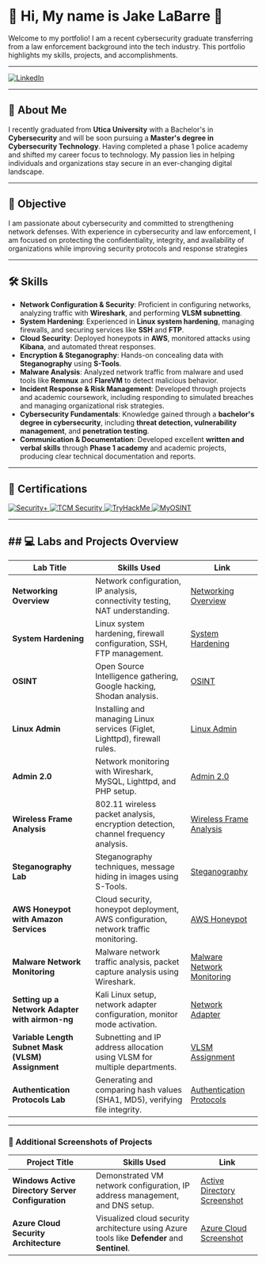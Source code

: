 # 💼 Hi, My name is Jake LaBarre 👋
Welcome to my portfolio! I am a recent cybersecurity graduate transferring from a law enforcement background into the tech industry. This portfolio highlights my skills, projects, and accomplishments.

---
<a href="https://www.linkedin.com/in/cyberjakelb22/" target="_blank">
  <img src="https://img.shields.io/badge/LinkedIn-0077B5?style=for-the-badge&logo=linkedin&logoColor=white" alt="LinkedIn">
</a>

---

## 👋 About Me  
I recently graduated from **Utica University** with a Bachelor's in **Cybersecurity** and will be soon pursuing a **Master's degree in Cybersecurity Technology**. Having completed a phase 1 police academy and shifted my career focus to technology. My passion lies in helping individuals and organizations stay secure in an ever-changing digital landscape.

---

## 🎯 Objective  
I am passionate about cybersecurity and committed to strengthening network defenses. With experience in cybersecurity and law enforcement, I am focused on protecting the confidentiality, integrity, and availability of organizations while improving security protocols and response strategies

---

## 🛠️ Skills
- **Network Configuration & Security**: Proficient in configuring networks, analyzing traffic with **Wireshark**, and performing **VLSM subnetting**.
- **System Hardening**: Experienced in **Linux system hardening**, managing firewalls, and securing services like **SSH** and **FTP**.
- **Cloud Security**: Deployed honeypots in **AWS**, monitored attacks using **Kibana**, and automated threat responses.
- **Encryption & Steganography**: Hands-on concealing data with **Steganography** using **S-Tools**.
- **Malware Analysis**: Analyzed network traffic from malware and used tools like **Remnux** and **FlareVM** to detect malicious behavior.
- **Incident Response & Risk Management**: Developed through projects and academic coursework, including responding to simulated breaches and managing organizational risk strategies.
- **Cybersecurity Fundamentals**: Knowledge gained through a **bachelor's degree in cybersecurity**, including **threat detection, vulnerability management**, and **penetration testing**.
- **Communication & Documentation**: Developed excellent **written and verbal skills** through **Phase 1 academy** and academic projects, producing clear technical documentation and reports.

---

## 🏅 Certifications
<a href="https://www.comptia.org/certifications/security" target="_blank">
  <img src="https://img.shields.io/badge/Security+-FF0000?style=for-the-badge&logo=comptia&logoColor=white" alt="Security+">
</a>

<a href="https://tcm-sec.com/" target="_blank">
  <img src="https://img.shields.io/badge/TCM_Security-800080?style=for-the-badge&logo=tcm&logoColor=white" alt="TCM Security">
</a>

<a href="https://tryhackme.com/" target="_blank">
  <img src="https://img.shields.io/badge/TryHackMe-181717?style=for-the-badge&logo=tryhackme&logoColor=white" alt="TryHackMe">
</a>

<a href="https://www.myosint.com/" target="_blank">
  <img src="https://img.shields.io/badge/MyOSINT-28A745?style=for-the-badge&logo=myosint&logoColor=white" alt="MyOSINT">
</a>

---

## ## 💻 Labs and Projects Overview

| **Lab Title**                                      | **Skills Used**                                                                         | **Link**                                                   |
|----------------------------------------------------|-----------------------------------------------------------------------------------------|---------------------------------------------------------|
| **Networking Overview**                   | Network configuration, IP analysis, connectivity testing, NAT understanding.            | <a href="https://github.com/Samaritin/Networking-Overview">Networking Overview</a> |
| **System Hardening**                      | Linux system hardening, firewall configuration, SSH, FTP management.                    | <a href="https://github.com/Samaritin/System-Hardening/blob/main/">System Hardening</a> |
| **OSINT**                                 | Open Source Intelligence gathering, Google hacking, Shodan analysis.                    | <a href="https://github.com/Samaritin/OSINT/blob/main/">OSINT</a> |
| **Linux Admin**                           | Installing and managing Linux services (Figlet, Lighttpd), firewall rules.              | <a href="https://github.com/Samaritin/Linux-Admin/blob/main/">Linux Admin</a> |
| **Admin 2.0**                               | Network monitoring with Wireshark, MySQL, Lighttpd, and PHP setup.                      | <a href="https://github.com/Samaritin/Admin-2.0/blob/main/">Admin 2.0</a> |
| **Wireless Frame Analysis**               | 802.11 wireless packet analysis, encryption detection, channel frequency analysis.      | <a href="https://github.com/Samaritin/Wireless-Frame-Analysis/blob/main">Wireless Frame Analysis</a> |
| **Steganography Lab**                     | Steganography techniques, message hiding in images using S-Tools.                       | <a href="https://github.com/Samaritin/Steganography/blob/main">Steganography</a> |
| **AWS Honeypot with Amazon Services**              | Cloud security, honeypot deployment, AWS configuration, network traffic monitoring.      | <a href="https://github.com/Samaritin/AWS-Honeypot/blob/main">AWS Honeypot</a> |
| **Malware Network Monitoring**                | Malware network traffic analysis, packet capture analysis using Wireshark.              | <a href="#CYB439-Network-Monitoring-Lab">Malware Network Monitoring</a> |
| **Setting up a Network Adapter with airmon-ng**      | Kali Linux setup, network adapter configuration, monitor mode activation.               | <a href="#Setting-Up-Network-Adapter">Network Adapter</a> |
| **Variable Length Subnet Mask (VLSM) Assignment**                                | Subnetting and IP address allocation using VLSM for multiple departments.               | <a href="https://github.com/Samaritin/VSLM-Assignment/blob/main/">VLSM Assignment</a> |
| **Authentication Protocols Lab**          | Generating and comparing hash values (SHA1, MD5), verifying file integrity.             | <a href="#CYB338-Authentication-Protocols-Lab">Authentication Protocols</a> |

---

### 📸 Additional Screenshots of Projects

| **Project Title**                                  | **Skills Used**                                                                         | **Link**                                                |
|----------------------------------------------------|-----------------------------------------------------------------------------------------|---------------------------------------------------------|
| **Windows Active Directory Server Configuration**    | Demonstrated VM network configuration, IP address management, and DNS setup.            | <a href="https://github.com/Samaritin/Active-Directory-Screenshot/blob/main">Active Directory Screenshot</a> |
| **Azure Cloud Security Architecture**| Visualized cloud security architecture using Azure tools like **Defender** and **Sentinel**. | <a href="https://github.com/Samaritin/Azure-Cloud-Screenshot/blob/main">Azure Cloud Screenshot</a>    |
